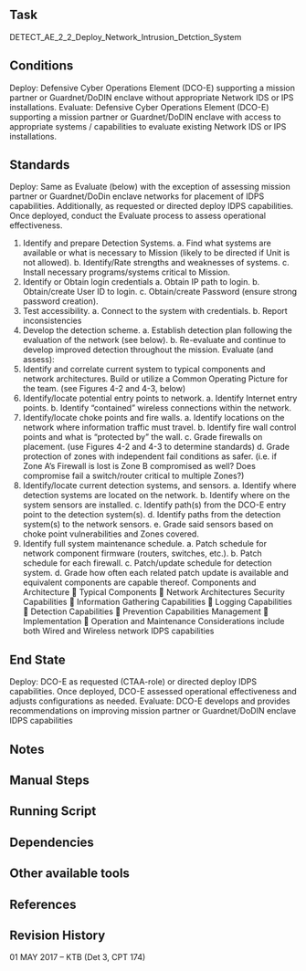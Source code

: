 ## Task

DETECT_AE_2_2_Deploy_Network_Intrusion_Detction_System
## Conditions

Deploy: Defensive Cyber Operations Element (DCO-E) supporting a mission partner or Guardnet/DoDIN enclave without appropriate Network IDS or IPS installations.
Evaluate: Defensive Cyber Operations Element (DCO-E) supporting a mission partner or Guardnet/DoDIN enclave with access to appropriate systems / capabilities to evaluate existing Network IDS or IPS installations.
## Standards

Deploy: Same as Evaluate (below) with the exception of assessing mission partner or Guardnet/DoDin enclave networks for placement of IDPS capabilities. Additionally, as requested or directed deploy IDPS capabilities. Once deployed, conduct the Evaluate process to assess operational effectiveness.
1. Identify and prepare Detection Systems.
a. Find what systems are available or what is necessary to Mission (likely to be directed if Unit is not allowed).
b. Identify/Rate strengths and weaknesses of systems.
c. Install necessary programs/systems critical to Mission.
2. Identify or Obtain login credentials
a. Obtain IP path to login.
b. Obtain/create User ID to login.
c. Obtain/create Password (ensure strong password creation).
3. Test accessibility.
a. Connect to the system with credentials.
b. Report inconsistencies
4. Develop the detection scheme.
a. Establish detection plan following the evaluation of the network (see below).
b. Re-evaluate and continue to develop improved detection throughout the mission.
Evaluate (and assess):
1. Identify and correlate current system to typical components and network architectures. Build or utilize a Common Operating Picture for the team. (see Figures 4-2 and 4-3, below)
2. Identify/locate potential entry points to network.
a. Identify Internet entry points.
b. Identify “contained” wireless connections within the network.
3. Identify/locate choke points and fire walls.
a. Identify locations on the network where information traffic must travel.
b. Identify fire wall control points and what is “protected by” the wall.
c. Grade firewalls on placement. (use Figures 4-2 and 4-3 to determine standards)
d. Grade protection of zones with independent fail conditions as safer. (i.e. if Zone A’s Firewall is lost is Zone B compromised as well? Does compromise fail a switch/router critical to multiple Zones?)
4. Identify/locate current detection systems, and sensors.
a. Identify where detection systems are located on the network.
b. Identify where on the system sensors are installed.
c. Identify path(s) from the DCO-E entry point to the detection system(s).
d. Identify paths from the detection system(s) to the network sensors.
e. Grade said sensors based on choke point vulnerabilities and Zones covered.
5. Identify full system maintenance schedule.
a. Patch schedule for network component firmware (routers, switches, etc.).
b. Patch schedule for each firewall.
c. Patch/update schedule for detection system.
d. Grade how often each related patch update is available and equivalent components are capable thereof.
Components and Architecture
 Typical Components
 Network Architectures
Security Capabilities
 Information Gathering Capabilities
 Logging Capabilities
 Detection Capabilities
 Prevention Capabilities
Management
 Implementation
 Operation and Maintenance
Considerations include both Wired and Wireless network IDPS capabilities
## End State

Deploy: DCO-E as requested (CTAA-role) or directed deploy IDPS capabilities. Once deployed, DCO-E assessed operational effectiveness and adjusts configurations as needed.
Evaluate: DCO-E develops and provides recommendations on improving mission partner or Guardnet/DoDIN enclave IDPS capabilities
## Notes

## Manual Steps


## Running Script


## Dependencies


## Other available tools


## References


## Revision History

01 MAY 2017 – KTB (Det 3, CPT 174)